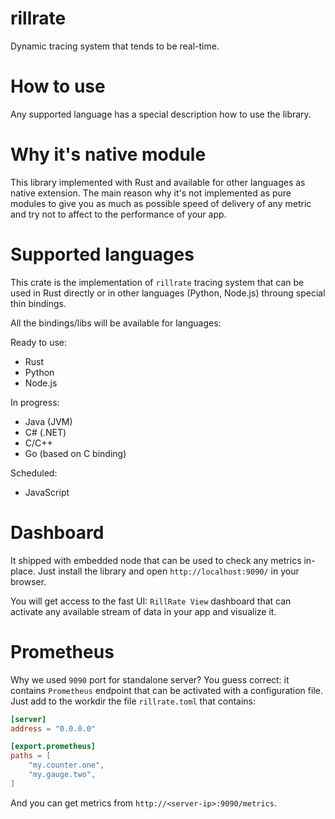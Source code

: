 # rillrate

Dynamic tracing system that tends to be real-time.

# How to use

Any supported language has a special description how to use the library.

# Why it's native module

This library implemented with Rust and available for other languages as native extension.
The main reason why it's not implemented as pure modules to give you as much as possible
speed of delivery of any metric and try not to affect to the performance of your app.

# Supported languages

This crate is the implementation of `rillrate` tracing system that can be used
in Rust directly or in other languages (Python, Node.js) throung special thin bindings.

All the bindings/libs will be available for languages:

Ready to use:

- Rust
- Python
- Node.js

In progress:

- Java (JVM)
- C# (.NET)
- C/C++
- Go (based on C binding)

Scheduled:

- JavaScript

# Dashboard

It shipped with embedded node that can be used to check any metrics in-place.
Just install the library and open `http://localhost:9090/` in your browser.

You will get access to the fast UI: `RillRate View` dashboard that can activate
any available stream of data in your app and visualize it.

# Prometheus

Why we used `9090` port for standalone server? You guess correct: it contains
`Prometheus` endpoint that can be activated with a configuration file. Just add
to the workdir the file `rillrate.toml` that contains:

```toml
[server]
address = "0.0.0.0"

[export.prometheus]
paths = [
    "my.counter.one",
    "my.gauge.two",
]
```

And you can get metrics from `http://<server-ip>:9090/metrics`.
